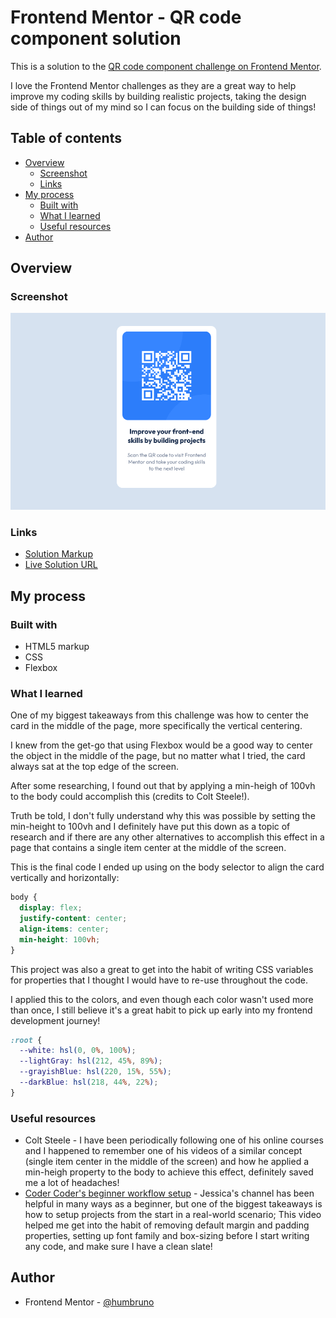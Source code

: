 # Frontend Mentor - QR code component solution

This is a solution to the [QR code component challenge on Frontend Mentor](https://www.frontendmentor.io/challenges/qr-code-component-iux_sIO_H).

I love the Frontend Mentor challenges as they are a great way to help improve my coding skills by building realistic projects, taking the design side of things out of my mind so I can focus on the building side of things!

## Table of contents

- [Overview](#overview)
  - [Screenshot](#screenshot)
  - [Links](#links)
- [My process](#my-process)
  - [Built with](#built-with)
  - [What I learned](#what-i-learned)
  - [Useful resources](#useful-resources)
- [Author](#author)

## Overview

### Screenshot

![](./images/final-screenshot.png)

### Links

- [Solution Markup](https://github.com/humbruno/humbruno.github.io/blob/1161209ec965cc87ea037b3ff8606e8efee3ab82/qrcode/index.html)
- [Live Solution URL](https://humbruno.github.io/qrcode/index.html)

## My process

### Built with

- HTML5 markup
- CSS
- Flexbox

### What I learned

One of my biggest takeaways from this challenge was how to center the card in the middle of the page, more specifically the vertical centering.

I knew from the get-go that using Flexbox would be a good way to center the object in the middle of the page, but no matter what I tried, the card always sat at the top edge of the screen.

After some researching, I found out that by applying a min-heigh of 100vh to the body could accomplish this (credits to Colt Steele!).

Truth be told, I don't fully understand why this was possible by setting the min-height to 100vh and I definitely have put this down as a topic of research and if there are any other alternatives to accomplish this effect in a page that contains a single item center at the middle of the screen.

This is the final code I ended up using on the body selector to align the card vertically and horizontally:

```css
body {
  display: flex;
  justify-content: center;
  align-items: center;
  min-height: 100vh;
}
```

This project was also a great to get into the habit of writing CSS variables for properties that I thought I would have to re-use throughout the code.

I applied this to the colors, and even though each color wasn't used more than once, I still believe it's a great habit to pick up early into my frontend development journey!

```css
:root {
  --white: hsl(0, 0%, 100%);
  --lightGray: hsl(212, 45%, 89%);
  --grayishBlue: hsl(220, 15%, 55%);
  --darkBlue: hsl(218, 44%, 22%);
}
```

### Useful resources

- Colt Steele - I have been periodically following one of his online courses and I happened to remember one of his videos of a similar concept (single item center in the middle of the screen) and how he applied a min-heigh property to the body to achieve this effect, definitely saved me a lot of headaches!
- [Coder Coder's beginner workflow setup](https://www.youtube.com/watch?v=aydFCQiUW44&t=311s) - Jessica's channel has been helpful in many ways as a beginner, but one of the biggest takeaways is how to setup projects from the start in a real-world scenario; This video helped me get into the habit of removing default margin and padding properties, setting up font family and box-sizing before I start writing any code, and make sure I have a clean slate!

## Author

- Frontend Mentor - [@humbruno](https://www.frontendmentor.io/profile/humbruno)
